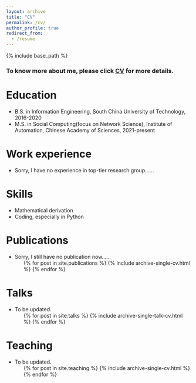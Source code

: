 ```yaml
---
layout: archive
title: "CV"
permalink: /cv/
author_profile: true
redirect_from:
  - /resume
---
```


{% include base_path %}
### To know more about me, please click [CV]([https://github.com/vasile-paskardlgm/vasile-paskardlgm.github.io/files/resume_guoming_li.pdf](https://github.com/vasile-paskardlgm/vasile-paskardlgm.github.io/blob/master/files/resume_guoming_li.pdf)) for more details.

Education
======
* B.S. in Information Engineering, South China University of Technology, 2016-2020
* M.S. in Social Computing(focus on Network Science), Institute of Automation, Chinese Academy of Sciences, 2021-present

Work experience
======
* Sorry, I have no experience in top-tier research group......
  
Skills
======
* Mathematical derivation
* Coding, especially in Python

Publications
======
* Sorry, I still have no publication now......
  <ul>{% for post in site.publications %}
    {% include archive-single-cv.html %}
  {% endfor %}</ul>
  
Talks
======
* To be updated.
  <ul>{% for post in site.talks %}
    {% include archive-single-talk-cv.html %}
  {% endfor %}</ul>
  
Teaching
======
* To be updated.
  <ul>{% for post in site.teaching %}
    {% include archive-single-cv.html %}
  {% endfor %}</ul>
 
